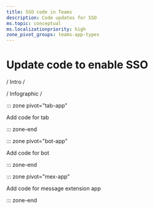 ```yaml
---
title: SSO code in Teams
description: Code updates for SSO
ms.topic: conceptual
ms.localizationpriority: high
zone_pivot_groups: teams-app-types
---
```

# Update code to enable SSO 

/ Intro /

/ Infographic /

::: zone pivot="tab-app"

Add code for tab

::: zone-end

::: zone pivot="bot-app"

Add code for bot

::: zone-end

::: zone pivot="mex-app"

Add code for message extension app

::: zone-end

